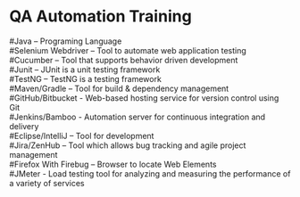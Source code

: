# QA Automation Training<br />
#Java – Programing Language<br />
#Selenium Webdriver – Tool to automate web application testing<br />
#Cucumber – Tool that supports behavior driven development<br />
#Junit – JUnit is a unit testing framework<br />
#TestNG – TestNG is a testing framework<br /> 
#Maven/Gradle – Tool for build & dependency management<br />
#GitHub/Bitbucket - Web-based hosting service for version control using Git<br />
#Jenkins/Bamboo - Automation server for continuous integration and delivery<br />
#Eclipse/IntelliJ – Tool for development<br />
#Jira/ZenHub – Tool which allows bug tracking and agile project management<br />
#Firefox With Firebug – Browser to locate Web Elements<br />
#JMeter - Load testing tool for analyzing and measuring the performance of a variety of services<br />
